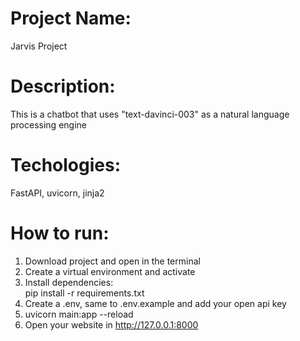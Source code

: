# Project Name:
Jarvis Project

# Description:
This is a chatbot that uses "text-davinci-003" as a natural language processing engine

# Techologies:
FastAPI, uvicorn, jinja2

# How to run:
1. Download project and open in the terminal
2. Create a virtual environment and activate
3. Install dependencies:  
pip install -r requirements.txt
4. Create a .env, same to .env.example and add your open api key
5. uvicorn main:app --reload
6. Open your website in http://127.0.0.1:8000
